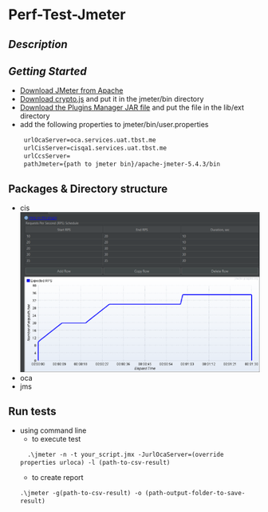 #  Perf-Test-Jmeter
## _Description_

## _Getting Started_
* [Download JMeter from Apache](https://jmeter.apache.org/download_jmeter.cgi)
* [Download crypto.js](https://jar-download.com/artifacts/org.webjars.npm/crypto-js/3.1.9-1/source-code) and put it in the jmeter/bin directory
* [Download the Plugins Manager JAR file]( https://jmeter-plugins.org/wiki/PluginsManager/) and put the file in the lib/ext directory
* add the following properties to jmeter/bin/user.properties
  ```
   urlOcaServer=oca.services.uat.tbst.me
   urlCisServer=cisqa1.services.uat.tbst.me
   urlCcsServer=
   pathJmeter={path to jmeter bin}/apache-jmeter-5.4.3/bin
  ```

## Packages & Directory structure

* cis 
 ![img.png](img.png)
* oca
* jms


## Run tests
* using command line
  - to execute test
  ```
    .\jmeter -n -t your_script.jmx -JurlOcaServer=(override properties urloca) -l (path-to-csv-result) 
  ```
  - to create report
   ````
   .\jmeter -g(path-to-csv-result) -o (path-output-folder-to-save-result)
  ````
